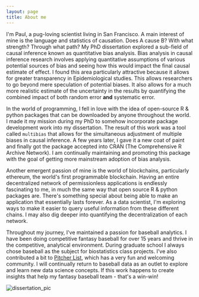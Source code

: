 ```yaml
---
layout: page
title: About me
---
```


I'm Paul, a pug-loving scientist living in San Francisco. A main interest of mine is the language and statistics of causation. Does A cause B? With what strength? Through what path? My PhD dissertation explored a sub-field of causal inference known as quantitative bias analysis. Bias analysis in causal inference research involves applying quantitative assumptions of various potential sources of bias and seeing how this would impact the final causal estimate of effect. I found this area particularly attractive because it allows for greater transparency in Epidemiological studies. This allows researchers to go beyond mere speculation of potential biases. It also allows for a much more realistic estimate of the uncertainty in the results by quantifying the combined impact of both random error **and** systematic error. 

In the world of programming, I fell in love with the idea of open-source R & python packages that can be downloaded by anyone throughout the world. I made it my mission during my PhD to somehow incorporate package development work into my dissertation. The result of this work was a tool called `multibias` that allows for the simultaneous adjustment of multiple biases in causal inference. A few years later, I gave it a new coat of paint and finally got the package accepted into CRAN (The Comprehensive R Archive Network). I am continually maintaining and promoting this package with the goal of getting more mainstream adoption of bias analysis.

Another emergent passion of mine is the world of blockchains, particularly ethereum, the world's first programmable blockchain. Having an entire decentralized network of permissionless applications is endlessly fascinating to me, in much the same way that open source R & python packages are. There's something special about being able to make an application that essentially lasts forever. As a data scientist, I'm exploring ways to make it easier to query useful information from these different chains. I may also dig deeper into quantifying the decentralization of each network.

Throughout my journey, I've maintained a passion for baseball analytics. I have been doing competitive fantasy baseball for over 15 years and thrive in the competitive, analytical environment. During graduate school I always chose baseball as the subject for biostatistics class projects. I've also contributed a bit to [Pitcher List](https://pitcherlist.com), which has a very fun and welcoming community. I will continually return to baseball data as an outlet to explore and learn new data science concepts. If this work happens to create insights that help my fantasy baseball team - that's a win-win!

![dissertation_pic](img/dissertation_pic.jpg)
